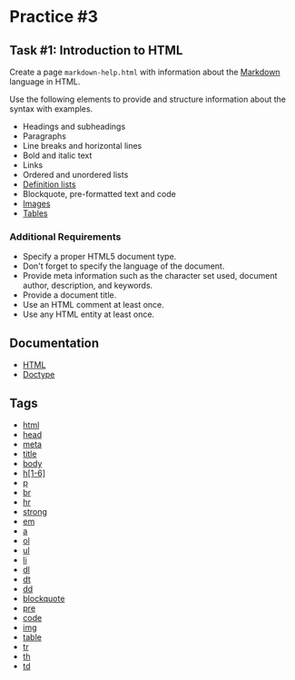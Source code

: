 Practice #3
===========

## Task #1: Introduction to HTML

Create a page `markdown-help.html` with information about the [Markdown](https://daringfireball.net/projects/markdown/) language in HTML.

Use the following elements to provide and structure information about the syntax with examples.

* Headings and subheadings
* Paragraphs
* Line breaks and horizontal lines
* Bold and italic text
* Links
* Ordered and unordered lists
* [Definition lists](http://kramdown.gettalong.org/syntax.html#definition-lists)
* Blockquote, pre-formatted text and code
* [Images](https://github.com/dcurtis/markdown-mark)
* [Tables](http://kramdown.gettalong.org/syntax.html#tables)

### Additional Requirements

* Specify a proper HTML5 document type.
* Don't forget to specify the language of the document.
* Provide meta information such as the character set used, document author, description, and keywords.
* Provide a document title.
* Use an HTML comment at least once.
* Use any HTML entity at least once.

## Documentation

* [HTML](https://developer.mozilla.org/en-US/docs/Glossary/HTML)
* [Doctype](https://developer.mozilla.org/en-US/docs/Glossary/Doctype)

## Tags

* [html](https://developer.mozilla.org/en-US/docs/Web/HTML/Element/html)
* [head](https://developer.mozilla.org/en-US/docs/Web/HTML/Element/head)
* [meta](https://developer.mozilla.org/en-US/docs/Web/HTML/Element/meta)
* [title](https://developer.mozilla.org/en-US/docs/Web/HTML/Element/title)
* [body](https://developer.mozilla.org/en-US/docs/Web/HTML/Element/body)
* [h\[1-6\]](https://developer.mozilla.org/en-US/docs/Web/HTML/Element/Heading_Elements)
* [p](https://developer.mozilla.org/en-US/docs/Web/HTML/Element/p)
* [br](https://developer.mozilla.org/en-US/docs/Web/HTML/Element/br)
* [hr](https://developer.mozilla.org/en-US/docs/Web/HTML/Element/hr)
* [strong](https://developer.mozilla.org/en-US/docs/Web/HTML/Element/strong)
* [em](https://developer.mozilla.org/en-US/docs/Web/HTML/Element/em)
* [a](https://developer.mozilla.org/en-US/docs/Web/HTML/Element/a)
* [ol](https://developer.mozilla.org/en-US/docs/Web/HTML/Element/ol)
* [ul](https://developer.mozilla.org/en-US/docs/Web/HTML/Element/ul)
* [li](https://developer.mozilla.org/en-US/docs/Web/HTML/Element/li)
* [dl](https://developer.mozilla.org/en-US/docs/Web/HTML/Element/dl)
* [dt](https://developer.mozilla.org/en-US/docs/Web/HTML/Element/dt)
* [dd](https://developer.mozilla.org/en-US/docs/Web/HTML/Element/dd)
* [blockquote](https://developer.mozilla.org/en-US/docs/Web/HTML/Element/blockquote)
* [pre](https://developer.mozilla.org/en-US/docs/Web/HTML/Element/pre)
* [code](https://developer.mozilla.org/en-US/docs/Web/HTML/Element/pre)
* [img](https://developer.mozilla.org/en-US/docs/Web/HTML/Element/img)
* [table](https://developer.mozilla.org/en-US/docs/Web/HTML/Element/table)
* [tr](https://developer.mozilla.org/en-US/docs/Web/HTML/Element/tr)
* [th](https://developer.mozilla.org/en-US/docs/Web/HTML/Element/th)
* [td](https://developer.mozilla.org/en-US/docs/Web/HTML/Element/td)

